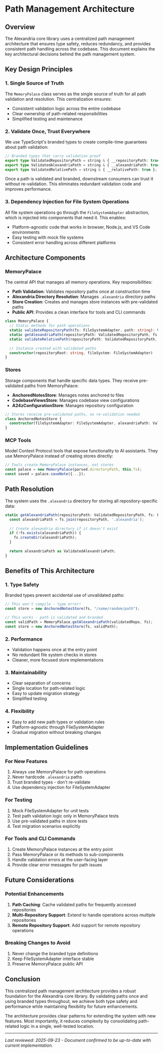 # Path Management Architecture

## Overview

The Alexandria core library uses a centralized path management architecture that ensures type safety, reduces redundancy, and provides consistent path handling across the codebase. This document explains the key architectural decisions behind the path management system.

## Key Design Principles

### 1. Single Source of Truth

The `MemoryPalace` class serves as the single source of truth for all path validation and resolution. This centralization ensures:

- Consistent validation logic across the entire codebase
- Clear ownership of path-related responsibilities
- Simplified testing and maintenance

### 2. Validate Once, Trust Everywhere

We use TypeScript's branded types to create compile-time guarantees about path validation:

```typescript
// Branded types that carry validation proof
export type ValidatedRepositoryPath = string & { __repositoryPath: true };
export type ValidatedAlexandriaPath = string & { __alexandriaPath: true };
export type ValidatedRelativePath = string & { __relativePath: true };
```

Once a path is validated and branded, downstream consumers can trust it without re-validation. This eliminates redundant validation code and improves performance.

### 3. Dependency Injection for File System Operations

All file system operations go through the `FileSystemAdapter` abstraction, which is injected into components that need it. This enables:

- Platform-agnostic code that works in browser, Node.js, and VS Code environments
- Easy testing with mock file systems
- Consistent error handling across different platforms

## Architecture Components

### MemoryPalace

The central API that manages all memory operations. Key responsibilities:

- **Path Validation**: Validates repository paths once at construction time
- **Alexandria Directory Resolution**: Manages `.alexandria` directory paths
- **Store Creation**: Creates and manages store instances with pre-validated paths
- **Public API**: Provides a clean interface for tools and CLI commands

```typescript
class MemoryPalace {
  // Static methods for path operations
  static validateRepositoryPath(fs: FileSystemAdapter, path: string): ValidatedRepositoryPath
  static getAlexandriaPath(repositoryPath: ValidatedRepositoryPath, fs: FileSystemAdapter): ValidatedAlexandriaPath
  static validateRelativePath(repositoryPath: ValidatedRepositoryPath, targetPath: string, fs: FileSystemAdapter): ValidatedRelativePath
  
  // Instance created with validated paths
  constructor(repositoryRoot: string, fileSystem: FileSystemAdapter)
}
```

### Stores

Storage components that handle specific data types. They receive pre-validated paths from MemoryPalace:

- **AnchoredNotesStore**: Manages notes anchored to files
- **CodebaseViewsStore**: Manages codebase view configurations
- **A24zConfigurationStore**: Manages repository configuration

```typescript
// Stores receive pre-validated paths, no re-validation needed
class AnchoredNotesStore {
  constructor(fileSystemAdapter: FileSystemAdapter, alexandriaPath: ValidatedAlexandriaPath)
}
```

### MCP Tools

Model Context Protocol tools that expose functionality to AI assistants. They use MemoryPalace instead of creating stores directly:

```typescript
// Tools create MemoryPalace instances, not stores
const palace = new MemoryPalace(parsed.directoryPath, this.fs);
const saved = palace.saveNote({...});
```

## Path Resolution

The system uses the `.alexandria` directory for storing all repository-specific data:

```typescript
static getAlexandriaPath(repositoryPath: ValidatedRepositoryPath, fs: FileSystemAdapter): ValidatedAlexandriaPath {
  const alexandriaPath = fs.join(repositoryPath, '.alexandria');
  
  // Create alexandria directory if it doesn't exist
  if (!fs.exists(alexandriaPath)) {
    fs.createDir(alexandriaPath);
  }
  
  return alexandriaPath as ValidatedAlexandriaPath;
}
```

## Benefits of This Architecture

### 1. Type Safety

Branded types prevent accidental use of unvalidated paths:

```typescript
// This won't compile - type error!
const store = new AnchoredNotesStore(fs, "/some/random/path");

// This works - path is validated and branded
const validPath = MemoryPalace.getAlexandriaPath(validatedRepo, fs);
const store = new AnchoredNotesStore(fs, validPath);
```

### 2. Performance

- Validation happens once at the entry point
- No redundant file system checks in stores
- Cleaner, more focused store implementations

### 3. Maintainability

- Clear separation of concerns
- Single location for path-related logic
- Easy to update migration strategy
- Simplified testing

### 4. Flexibility

- Easy to add new path types or validation rules
- Platform-agnostic through FileSystemAdapter
- Gradual migration without breaking changes

## Implementation Guidelines

### For New Features

1. Always use MemoryPalace for path operations
2. Never hardcode `.alexandria` paths
3. Trust branded types - don't re-validate
4. Use dependency injection for FileSystemAdapter

### For Testing

1. Mock FileSystemAdapter for unit tests
2. Test path validation logic only in MemoryPalace tests
3. Use pre-validated paths in store tests
4. Test migration scenarios explicitly

### For Tools and CLI Commands

1. Create MemoryPalace instances at the entry point
2. Pass MemoryPalace or its methods to sub-components
3. Handle validation errors at the user-facing layer
4. Provide clear error messages for path issues

## Future Considerations

### Potential Enhancements

1. **Path Caching**: Cache validated paths for frequently accessed repositories
2. **Multi-Repository Support**: Extend to handle operations across multiple repositories
3. **Remote Repository Support**: Add support for remote repository operations

### Breaking Changes to Avoid

1. Never change the branded type definitions
2. Keep FileSystemAdapter interface stable
3. Preserve MemoryPalace public API

## Conclusion

This centralized path management architecture provides a robust foundation for the Alexandria core library. By validating paths once and using branded types throughout, we achieve both type safety and performance while maintaining flexibility for future enhancements.

The architecture provides clear patterns for extending the system with new features. Most importantly, it reduces complexity by consolidating path-related logic in a single, well-tested location.

---
*Last reviewed: 2025-09-23 - Document confirmed to be up-to-date with current implementation.*